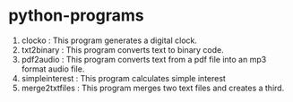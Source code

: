# python-programs


1. clocko : This program generates a digital clock.
2. txt2binary : This program converts text to binary code.
3. pdf2audio : This program converts text from a pdf file into an mp3 format audio file.
4. simpleinterest : This program calculates simple interest
5. merge2txtfiles : This program merges two text files and creates a third.
